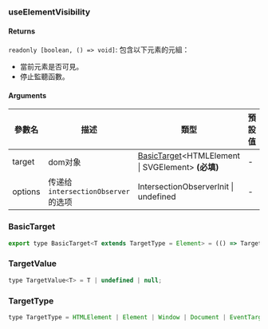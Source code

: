 ### useElementVisibility

#### Returns
`readonly [boolean, () => void]`: 包含以下元素的元組：
- 當前元素是否可見。
- 停止監聽函數。

#### Arguments
|參數名|描述|類型|預設值|
|---|---|---|---|
|target|dom对象|[BasicTarget](#basictarget)&lt;HTMLElement \| SVGElement&gt;  **(必填)**|-|
|options|传递给 `intersectionObserver` 的选项|IntersectionObserverInit \| undefined |-|

### BasicTarget

```js
export type BasicTarget<T extends TargetType = Element> = (() => TargetValue<T>) | TargetValue<T> | MutableRefObject<TargetValue<T>>;
```

### TargetValue

```js
type TargetValue<T> = T | undefined | null;
```

### TargetType

```js
type TargetType = HTMLElement | Element | Window | Document | EventTarget;
```